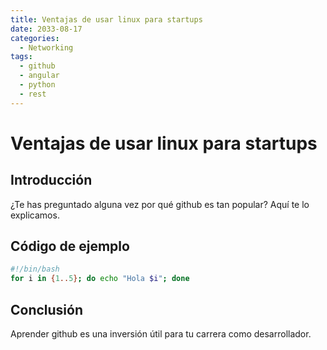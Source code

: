 ```yaml
---
title: Ventajas de usar linux para startups
date: 2033-08-17
categories:
  - Networking
tags:
  - github
  - angular
  - python
  - rest
---
```


# Ventajas de usar linux para startups

## Introducción

¿Te has preguntado alguna vez por qué github es tan popular? Aquí te lo explicamos.

## Código de ejemplo

```bash
#!/bin/bash
for i in {1..5}; do echo "Hola $i"; done
```

## Conclusión

Aprender github es una inversión útil para tu carrera como desarrollador.